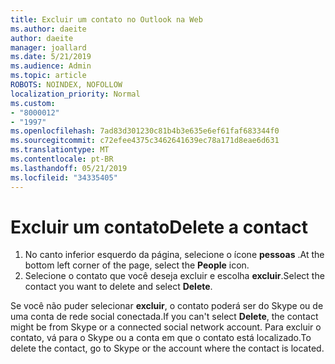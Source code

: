 ```yaml
---
title: Excluir um contato no Outlook na Web
ms.author: daeite
author: daeite
manager: joallard
ms.date: 5/21/2019
ms.audience: Admin
ms.topic: article
ROBOTS: NOINDEX, NOFOLLOW
localization_priority: Normal
ms.custom:
- "8000012"
- "1997"
ms.openlocfilehash: 7ad83d301230c81b4b3e635e6ef61faf683344f0
ms.sourcegitcommit: c72efee4375c3462641639ec78a171d8eae6d631
ms.translationtype: MT
ms.contentlocale: pt-BR
ms.lasthandoff: 05/21/2019
ms.locfileid: "34335405"
---
```

# <a name="delete-a-contact"></a><span data-ttu-id="273e0-102">Excluir um contato</span><span class="sxs-lookup"><span data-stu-id="273e0-102">Delete a contact</span></span>

1. <span data-ttu-id="273e0-103">No canto inferior esquerdo da página, selecione o ícone **pessoas** .</span><span class="sxs-lookup"><span data-stu-id="273e0-103">At the bottom left corner of the page, select the **People** icon.</span></span>
2. <span data-ttu-id="273e0-104">Selecione o contato que você deseja excluir e escolha **excluir**.</span><span class="sxs-lookup"><span data-stu-id="273e0-104">Select the contact you want to delete and select **Delete**.</span></span>

<span data-ttu-id="273e0-105">Se você não puder selecionar **excluir**, o contato poderá ser do Skype ou de uma conta de rede social conectada.</span><span class="sxs-lookup"><span data-stu-id="273e0-105">If you can't select **Delete**, the contact might be from Skype or a connected social network account.</span></span> <span data-ttu-id="273e0-106">Para excluir o contato, vá para o Skype ou a conta em que o contato está localizado.</span><span class="sxs-lookup"><span data-stu-id="273e0-106">To delete the contact, go to Skype or the account where the contact is located.</span></span>